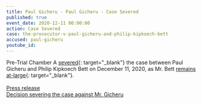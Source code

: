 ```yaml
---
title: Paul Gicheru - Paul Gicheru - Case Severed
published: true
event_date: 2020-12-11 00:00:00
action: Case Severed
case: the-prosecutor-v-paul-gicheru-and-philip-kipkoech-bett
accused: paul-gicheru
youtube_id:
---
```

Pre-Trial Chamber A&nbsp;[severed](https://www.icc-cpi.int/Pages/item.aspx?name=pr1552){: target="_blank"}&nbsp;the case between Paul Gicheru and Philip Kipkoech Bett on December 11, 2020, as Mr. Bett&nbsp;[remains at-large](https://www.icc-cpi.int/kenya/bett){: target="_blank"}.<br><br>[Press release](https://www.icc-cpi.int/Pages/item.aspx?name=pr1552)<br>[Decision severing the case against Mr. Gicheru](https://www.icc-cpi.int/Pages/record.aspx?docNo=ICC-01/09-01/15-62)

